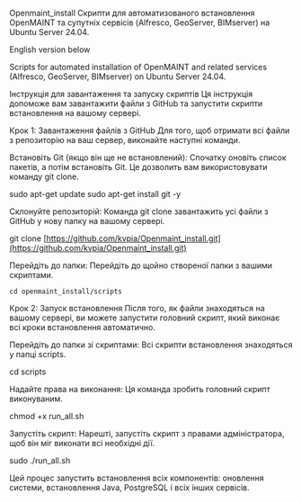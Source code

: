Openmaint_install
Скрипти для автоматизованого встановлення OpenMAINT та супутніх сервісів (Alfresco, GeoServer, BIMserver) на Ubuntu Server 24.04.

English version below

Scripts for automated installation of OpenMAINT and related services (Alfresco, GeoServer, BIMserver) on Ubuntu Server 24.04.

Інструкція для завантаження та запуску скриптів
Ця інструкція допоможе вам завантажити файли з GitHub та запустити скрипти встановлення на вашому сервері.

Крок 1: Завантаження файлів з GitHub
Для того, щоб отримати всі файли з репозиторію на ваш сервер, виконайте наступні команди.

Встановіть Git (якщо він ще не встановлений):
Спочатку оновіть список пакетів, а потім встановіть Git. Це дозволить вам використовувати команду git clone.

sudo apt-get update
sudo apt-get install git -y


Склонуйте репозиторій:
Команда git clone завантажить усі файли з GitHub у нову папку на вашому сервері.

git clone [https://github.com/kvpia/Openmaint_install.git](https://github.com/kvpia/Openmaint_install.git)


Перейдіть до папки:
Перейдіть до щойно створеної папки з вашими скриптами.

`cd openmaint_install/scripts`

Крок 2: Запуск встановлення
Після того, як файли знаходяться на вашому сервері, ви можете запустити головний скрипт, який виконає всі кроки встановлення автоматично.

Перейдіть до папки зі скриптами:
Всі скрипти встановлення знаходяться у папці scripts.

cd scripts


Надайте права на виконання:
Ця команда зробить головний скрипт виконуваним.

chmod +x run_all.sh


Запустіть скрипт:
Нарешті, запустіть скрипт з правами адміністратора, щоб він міг виконати всі необхідні дії.

sudo ./run_all.sh


Цей процес запустить встановлення всіх компонентів: оновлення системи, встановлення Java, PostgreSQL і всіх інших сервісів.
